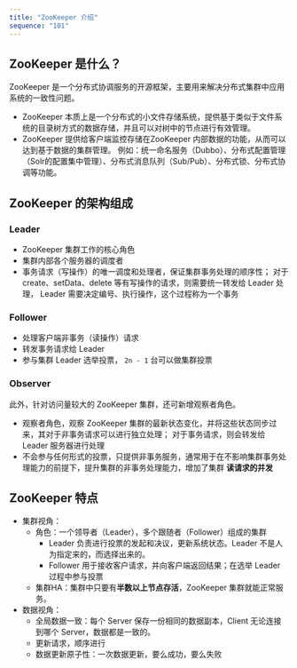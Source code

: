 ```yaml
---
title: "ZooKeeper 介绍"
sequence: "101"
---
```


## ZooKeeper 是什么？

ZooKeeper 是一个分布式协调服务的开源框架，主要用来解决分布式集群中应用系统的一致性问题。

- ZooKeeper 本质上是一个分布式的小文件存储系统，提供基于类似于文件系统的目录树方式的数据存储，并且可以对树中的节点进行有效管理。
- ZooKeeper 提供给客户端监控存储在ZooKeeper 内部数据的功能，从而可以达到基于数据的集群管理。
  例如：统一命名服务（Dubbo）、分布式配置管理（Solr的配置集中管理）、分布式消息队列（Sub/Pub）、分布式锁、分布式协调等功能。

## ZooKeeper 的架构组成

### Leader

- ZooKeeper 集群工作的核心角色
- 集群内部各个服务器的调度者
- 事务请求（写操作）的唯一调度和处理者，保证集群事务处理的顺序性；
  对于 create、setData、delete 等有写操作的请求，则需要统一转发给 Leader 处理，
  Leader 需要决定编号、执行操作，这个过程称为一个事务

### Follower

- 处理客户端非事务（读操作）请求
- 转发事务请求给 Leader
- 参与集群 Leader 选举投票， `2n - 1` 台可以做集群投票

### Observer

此外，针对访问量较大的 ZooKeeper 集群，还可新增观察者角色。

- 观察者角色，观察 ZooKeeper 集群的最新状态变化，并将这些状态同步过来，其对于非事务请求可以进行独立处理；
  对于事务请求，则会转发给 Leader 服务器进行处理
- 不会参与任何形式的投票，只提供非事务服务，通常用于在不影响集群事务处理能力的前提下，提升集群的非事务处理能力，增加了集群
  **读请求的并发**

## ZooKeeper 特点

- 集群视角：
    - 角色：一个领导者（Leader），多个跟随者（Follower）组成的集群
        - Leader 负责进行投票的发起和决议，更新系统状态。Leader 不是人为指定来的，而选择出来的。
        - Follower 用于接收客户请求，并向客户端返回结果；在选举 Leader 过程中参与投票
    - 集群HA：集群中只要有**半数以上节点存活**，ZooKeeper 集群就能正常服务。
- 数据视角：
    - 全局数据一致：每个 Server 保存一份相同的数据副本，Client 无论连接到哪个 Server，数据都是一致的。
    - 更新请求，顺序进行
    - 数据更新原子性：一次数据更新，要么成功，要么失败



